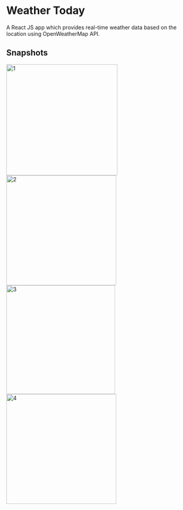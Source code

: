 # Weather Today

A React JS app which provides real-time weather data based on the location using OpenWeatherMap API.

## Snapshots

<img width="293" alt="1" src="https://user-images.githubusercontent.com/102129274/159656368-f17fb479-9943-4cea-a0a7-88dfd3c5ae53.PNG">
<img width="290" alt="2" src="https://user-images.githubusercontent.com/102129274/159656388-80da8dc4-529b-4625-98b9-74413f36d5d0.PNG">
<img width="287" alt="3" src="https://user-images.githubusercontent.com/102129274/159656403-19e9c073-2b9e-411b-ae4d-30d4e96f0086.PNG">
<img width="290" alt="4" src="https://user-images.githubusercontent.com/102129274/159656417-53b8dbd7-6185-4ef4-916a-333503474837.PNG">
